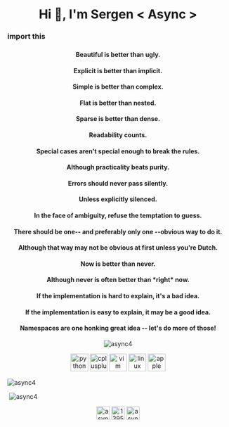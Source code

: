 <h1 align="center">Hi 👋, I'm Sergen < Async ></h1>
<h3 align="left">import this<h3>
<h4 align="center">Beautiful is better than ugly.</h4>
<h4 align="center">Explicit is better than implicit.</h4>
<h4 align="center">Simple is better than complex.</h4>
<h4 align="center">Flat is better than nested.</h4>
<h4 align="center">Sparse is better than dense.</h4>
<h4 align="center">Readability counts.</h4>
<h4 align="center">Special cases aren't special enough to break the rules.</h4>
<h4 align="center">Although practicality beats purity.</h4>
<h4 align="center">Errors should never pass silently.</h4>
<h4 align="center">Unless explicitly silenced.</h4>
<h4 align="center">In the face of ambiguity, refuse the temptation to guess.</h4>
<h4 align="center">There should be one-- and preferably only one --obvious way to do it.</h4>
<h4 align="center">Although that way may not be obvious at first unless you're Dutch.</h4>
<h4 align="center">Now is better than never.</h4>
<h4 align="center">Although never is often better than *right* now.</h4>
<h4 align="center">If the implementation is hard to explain, it's a bad idea.</h4>
<h4 align="center">If the implementation is easy to explain, it may be a good idea.</h4>
<h4 align="center">Namespaces are one honking great idea -- let's do more of those!</h4>


<p align="center"> <img src="https://komarev.com/ghpvc/?username=async4" alt="async4" /> </p>

<p align="center">
  <img src="https://devicons.github.io/devicon/devicon.git/icons/python/python-original.svg" alt="python" width="40" height="40"/>  
  <img src="https://devicons.github.io/devicon/devicon.git/icons/cplusplus/cplusplus-original.svg" alt="cplusplus" width="40" height="40"/>
  <img src="https://devicons.github.io/devicon/devicon.git/icons/vim/vim-original.svg" alt="vim" width="40" height="40"/>
  <img src="https://devicons.github.io/devicon/devicon.git/icons/linux/linux-original.svg" alt="linux" width="40" height="40"/> 
  <img src="https://devicons.github.io/devicon/devicon.git/icons/apple/apple-original.svg" alt="apple" width="40" height="40"/> 

</p>

  <img src="https://github-readme-stats.vercel.app/api/top-langs/?username=async4&layout=compact&hide=html" alt="async4" />
<p>&nbsp;<img align="center" src="https://github-readme-stats.vercel.app/api?username=async4&show_icons=true" alt="async4" /></p>

<p align="center">
<a href="https://dev.to/async4" target="blank"><img align="center" src="https://cdn.jsdelivr.net/npm/simple-icons@3.0.1/icons/dev-dot-to.svg" alt="async4" height="30" width="30" /></a>
<a href="https://stackoverflow.com/users/13956749/async" target="blank"><img align="center" src="https://cdn.jsdelivr.net/npm/simple-icons@3.0.1/icons/stackoverflow.svg" alt="13956749/async" height="30" width="30" /></a>
<a href="https://kaggle.com/asyncc" target="blank"><img align="center" src="https://cdn.jsdelivr.net/npm/simple-icons@3.0.1/icons/kaggle.svg" alt="asyncc" height="30" width="30" /></a>
</p>
